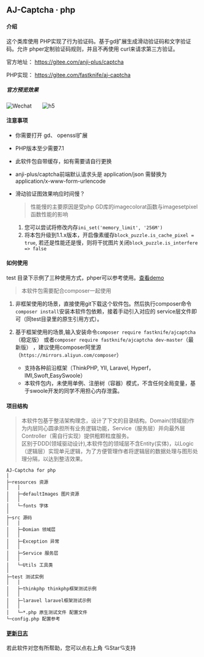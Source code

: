 AJ-Captcha · php
----

#### 介绍

这个类库使用 PHP实现了行为验证码。基于gd扩展生成滑动验证码和文字验证码。允许 phper定制验证码规则，并且不再使用 curl来请求第三方验证。

官方地址： https://gitee.com/anji-plus/captcha

PHP实现： https://gitee.com/fastknife/aj-captcha

##### 官方预览效果

![Wechat](https://captcha.anji-plus.com/static/8cm.jpg  "")&emsp;&emsp;![h5](https://images.gitee.com/uploads/images/2020/0429/174246_c33e3fa3_1728982.png "h5.png")

#### 注意事项
* 你需要打开 gd、 openssl扩展
* PHP版本至少需要7.1
* 此软件包自带缓存，如有需要请自行更换
* anji-plus/captcha前端默认请求头是 application/json 需替换为 application/x-www-form-urlencode

* 滑动验证图效果响应时间慢？
   > 性能慢的主要原因是受php GD库的imagecolorat函数与imagesetpixel函数性能的影响
  1. 您可以尝试将修改内存`ini_set('memory_limit', '256M')`
  2. 将本包升级到1.1.x版本，开启像素缓存`block_puzzle.is_cache_pixel = true`, 若还是性能还是慢，则将干扰图片关闭`block_puzzle.is_interfere => false`
#### 如何使用
test 目录下示例了三种使用方式，phper可以参考使用。[查看demo](./demo.md)
> 本软件包需要配合composer一起使用
1. 非框架使用的场景，直接使用git下载这个软件包。然后执行composer命令`composer install`安装本软件包依赖，接着手动引入对应的 service层文件即可（同test目录里的原生引用方式）。

2. 基于框架使用的场景,输入安装命令`composer require fastknife/ajcaptcha`（稳定版） 或者`composer require fastknife/ajcaptcha dev-master`（最新版） ，建议使用composer阿里源（`https://mirrors.aliyun.com/composer`）
    * 支持各种前沿框架（ThinkPHP, YII, Laravel, Hyperf，IMI,Swoft,EasySwoole）
    * 本软件包内，未使用单例、注册树（容器）模式，不含任何全局变量，基于swoole开发的同学不用担心内存泄露。

#### 项目结构
> 本软件包基于整洁架构理念，设计了下文的目录结构。Domain(领域层)作为内层同心圆承担所有业务逻辑功能，Service（服务层）并向最外层Controller（需自行实现）提供粗颗粒度服务。  
    区别于DDD(领域驱动设计),本软件包的领域层不含Entity(实体)，以Logic（逻辑层）实现单元逻辑，为了方便管理作者将逻辑层的数据处理与图形处理分隔，以达到整洁效果。
```
AJ-Captcha for php
│
├─resources 资源
│	│
│	├─defaultImages 图片资源
│	│
│	└─fonts 字体
│
├─src 源码
│	│
│	├─Domian 领域层
│	│
│	├─Exception 异常
│	│
│	├─Service 服务层
│	│
│	└─Utils 工具类
│
├─test 测试实例
│	│
│	├─thinkphp thinkphp框架测试示例
│	│
│	├─laravel laravel框架测试示例
│	│
│	└─*.php 原生测试文件 配置文件
└─config.php 配置参考

```

#### [更新日志](./changelog.md)

若此软件对您有所帮助，您可以点右上角 💘Star💘支持
